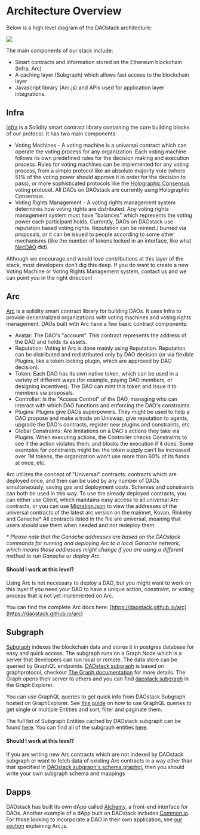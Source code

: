 # Architecture Overview

Below is a high level diagram of the DAOstack architecture:

![](https://lh5.googleusercontent.com/eq4m6RMflA-_Zrw8JdEla-Yx47WLd60KepbsNzPJy8bWxudQHgtOFcuoBlquYAZpsun5_ytjlEXCzrITChWBxeC5IdNSYt_1rMOcJZhoRF3G7DKLZF1I8eQq1anybfpQbGaY2IdS)

The main components of our stack include:

* Smart contracts and information stored on the Ethereum blockchain \(Infra, Arc\)
* A caching layer \(Subgraph\) which allows fast access to the blockchain layer
* Javascript library \(Arc.js\) and APIs used for application layer integrations.

## Infra

[Infra](https://github.com/daostack/infra) is a Solidity smart contract library containing the core building blocks of our protocol. It has two main components:

* Voting Machines - A voting machine is a universal contract which can operate the voting process for any organization. Each voting machine follows its own predefined rules for the decision making and execution process. Rules for voting machines can be implemented for any voting process, from a simple protocol like an absolute majority vote \(where 51% of the voting power should approve it in order for the decision to pass\), or more sophisticated protocols like the [Holographic Consensus](https://www.youtube.com/watch?v=1De0MoStSkY) voting protocol. All DAOs on DAOstack are currently using Holographic Consensus.
* Voting Rights Management - A voting rights management system determines how voting rights are distributed. Any voting rights management system must have "balances" which represents the voting power each participant holds. Currently, DAOs on DAOstack use reputation based voting rights. Reputation can be minted / burned via proposals, or it can be issued to people according to some other mechanisms \(like the number of tokens locked in an interface, like what [NecDAO](http://stake.nectar.community) did\).

Although we encourage and would love contributions at this layer of the stack, most developers don’t dig this deep. If you do want to create a new Voting Machine or Voting Rights Management system, contact us and we can point you in the right direction!

## Arc

[Arc](https://github.com/daostack/arc) is a solidity smart contract library for building DAOs. It uses Infra to provide decentralized organizations with voting machines and voting rights management. DAOs built with Arc have a few basic contract components:

* Avatar: The DAO's "account". This contract represents the address of the DAO and holds its assets.
* Reputation: Voting in Arc is done mainly using Reputation. Reputation can be distributed and redistributed only by DAO decision \(or via flexible Plugins, like a token locking plugin, which are approved by DAO decision\).
* Token: Each DAO has its own native token, which can be used in a variety of different ways \(for example, paying DAO members, or designing incentives\). The DAO can mint this token and issue it to members via proposals.
* Controller: Is the "Access Control" of the DAO, managing who can interact with which DAO functions and enforcing the DAO's constraints.
* Plugins: Plugins give DAOs superpowers. They might be used to help a DAO propose and make a trade on Uniswap, give reputation to agents, upgrade the DAO's contracts, register new plugins and constraints, etc.
* Global Constraints: Are limitations on a DAO's actions they take via Plugins. When executing actions, the Controller checks Constraints to see if the action violates them, and blocks the execution if it does. Some examples for constraints might be: the token supply can't be increased over 1M tokens, the organization won't use more than 60% of its funds at once, etc.

Arc utilizes the concept of "Universal" contracts: contracts which are deployed once, and then can be used by any number of DAOs simultaneously, saving gas and deployment costs. Schemes and constraints can both be used in this way. To use the already deployed contracts, you can either use Client, which maintains easy access to all universal Arc contracts, or you can use [Migration.json](https://github.com/daostack/migration/blob/master/migration.json) to view the addresses of the universal contracts of the latest arc version on the mainnet, Kovan, Rinkeby and Ganache\* All contracts listed in the file are universal, meaning that users should use them when needed and not redeploy them.

_\* Please note that the Ganache addresses are based on the DAOstack commands for running and deploying Arc to a local Ganache network, which means those addresses might change if you are using a different method to run Ganache or deploy Arc._

#### Should I work at this level?

Using Arc is not necessary to deploy a DAO, but you might want to work on this layer if you need your DAO to have a unique action, constraint, or voting process that is not yet implemented on Arc.

You can find the complete Arc docs here: [https://daostack.github.io/arc](https://daostack.github.io/arc)

## Subgraph

[Subgraph](https://github.com/daostack/subgraph) indexes the blockchain data and stores it in postgres database for easy and quick access. The subgraph runs on a Graph Node which is a server that developers can run local or remote. The data store can be queried by GraphQL endpoints. [DAOstack subgraph](https://subgraph.daostack.io/) is based on graphprotocol, checkout [The Graph documentation](https://thegraph.com/docs/quick-start) for more details. The Graph opens their server to others and you can find [daostack subgraph](https://thegraph.com/explorer/subgraph/daostack/master) in the Graph Explorer.

You can use GraphQL queries to get quick info from DAOstack Subgraph hosted on GraphExplorer. See [this guide](../querying-the-subgraph.md) on how to use GraphQL queries to get single or multiple Entities and sort, filter and paginate them.

The full list of Subgraph Entities cached by DAOstack subgraph can be found [here](https://subgraph.daostack.io/). You can find all of the subgraph entities [here](https://github.com/daostack/DAOstack-Hackers-Kit/blob/master/docs/stack/subgraph/entities.md%20).

#### Should I work at this level?

If you are writing new Arc contracts which are not indexed by DAOstack subgraph or want to fetch data of existing Arc contracts in a way other than that specified in [DAOstack subgraph's schema.graphql](https://github.com/daostack/subgraph/blob/master/src), then you should write your own subgraph schema and mappings

## Dapps

DAOstack has built its own dApp called [Alchemy](https://alchemy.do/), a front-end interface for DAOs. Another example of a dApp built on DAOstack includes [Common.io](https://common.io/). For those looking to incorporate a DAO in their own application, see [our section](../deploying-a-dao-in-your-own-ui.md) explaining Arc.js.


